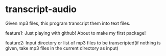 # transcript-audio
Given mp3 files, this program transcript them into text files.

feature1:
  Just playing with github! About to make my first package!

feature2:
  Input directory or list of mp3 files to be transcripted(if nothing is given, take mp3 files in the current directory as input)
